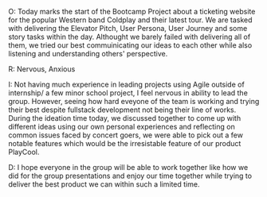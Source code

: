 O: Today marks the start of the Bootcamp Project about a ticketing website for the popular Western band Coldplay and their latest tour. We are tasked with delivering the Elevator Pitch, User Persona, User Journey and some story tasks within the day. Althought we barely failed with delivering all of them, we tried our best commuinicating our ideas to each other while also listening and understanding others' perspective.

R: Nervous, Anxious

I: Not having much experience in leading projects using Agile outside of internship/ a few minor school project, I feel nervous in ability to lead the group.
However, seeing how hard eveyone of the team is working and trying their best despite fullstack development not being their line of works. During the ideation time today, we discussed together to come up with different ideas using our own personal experiences and reflecting on common issues faced by concert goers, we were able to pick out a few notable features which would be the irresistable feature of our product PlayCool.

D: I hope everyone in the group will be able to work together like how we did for the group presentations and enjoy our time together while trying to deliver the best product we can within such a limited time.